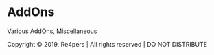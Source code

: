 # AddOns
Various AddOns, Miscellaneous

Copyright © 2019, Re4pers | All rights reserved | DO NOT DISTRIBUTE
